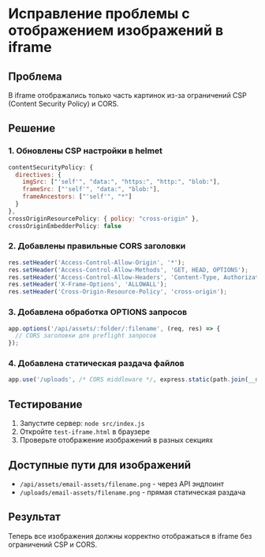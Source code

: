 # Исправление проблемы с отображением изображений в iframe

## Проблема
В iframe отображались только часть картинок из-за ограничений CSP (Content Security Policy) и CORS.

## Решение

### 1. Обновлены CSP настройки в helmet
```javascript
contentSecurityPolicy: {
  directives: {
    imgSrc: ["'self'", "data:", "https:", "http:", "blob:"],
    frameSrc: ["'self'", "data:", "blob:"],
    frameAncestors: ["'self'", "*"]
  }
},
crossOriginResourcePolicy: { policy: "cross-origin" },
crossOriginEmbedderPolicy: false
```

### 2. Добавлены правильные CORS заголовки
```javascript
res.setHeader('Access-Control-Allow-Origin', '*');
res.setHeader('Access-Control-Allow-Methods', 'GET, HEAD, OPTIONS');
res.setHeader('Access-Control-Allow-Headers', 'Content-Type, Authorization, Cache-Control');
res.setHeader('X-Frame-Options', 'ALLOWALL');
res.setHeader('Cross-Origin-Resource-Policy', 'cross-origin');
```

### 3. Добавлена обработка OPTIONS запросов
```javascript
app.options('/api/assets/:folder/:filename', (req, res) => {
  // CORS заголовки для preflight запросов
});
```

### 4. Добавлена статическая раздача файлов
```javascript
app.use('/uploads', /* CORS middleware */, express.static(path.join(__dirname, '../uploads')));
```

## Тестирование

1. Запустите сервер: `node src/index.js`
2. Откройте `test-iframe.html` в браузере
3. Проверьте отображение изображений в разных секциях

## Доступные пути для изображений

- `/api/assets/email-assets/filename.png` - через API эндпоинт
- `/uploads/email-assets/filename.png` - прямая статическая раздача

## Результат
Теперь все изображения должны корректно отображаться в iframe без ограничений CSP и CORS.
